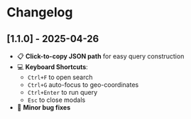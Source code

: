 # Changelog

## [1.1.0] - 2025-04-26

- 📋 **Click-to-copy JSON path** for easy query construction
- 💻 **Keyboard Shortcuts**:
  - `Ctrl+F` to open search
  - `Ctrl+G` auto-focus to geo-coordinates
  - `Ctrl+Enter` to run query
  - `Esc` to close modals
- 🐛 **Minor bug fixes**
